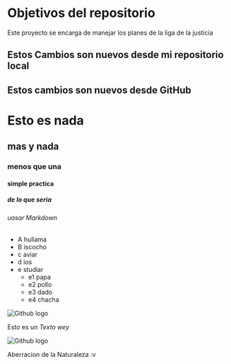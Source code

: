 # Objetivos del repositorio

Este proyecto se encarga de manejar los planes de la liga de la justicia

## Estos Cambios son nuevos desde mi repositorio local
## Estos cambios son nuevos desde GitHub

# Esto es nada
## mas y nada
### menos que una
#### simple practica
##### de lo que seria
###### uasar Markdown

* A hullama
* B iscocho
* c aviar
* d ios
* e studiar
  * e1 papa
  * e2 pollo
  * e3 dado
  * e4 chacha
 
![Github logo](https://info.orcid.org/wp-content/uploads/2019/11/github-logo.jpg)

Esto es un _Texto wey_

![Github logo](https://i.pinimg.com/originals/b2/77/08/b27708f1d4075269aaefdfc085bb6b89.jpg)

Aberracion de la Naturaleza :v 
